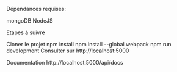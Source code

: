 Dépendances requises:


mongoDB
NodeJS



Etapes à suivre


Cloner le projet
npm install
npm install --global webpack
npm run development
Consulter sur http://localhost:5000



Documentation http://localhost:5000/api/docs
